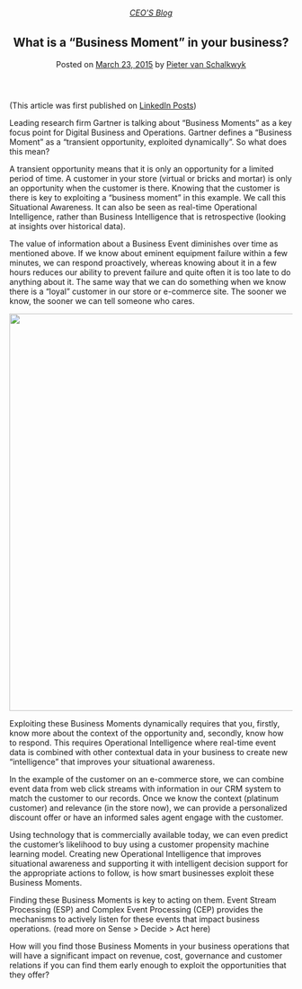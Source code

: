 
<article class="post-4107 post type-post status-publish format-standard has-post-thumbnail hentry category-pieter-blog tag-operational-intelligence" id="post-4107">
<div class="article-inner">
<header class="entry-header">
<div class="entry-header-text entry-header-text-top text-center">
<h6 class="entry-category is-xsmall"><a href="https://xmpro.com/category/blog/pieter-blog/" rel="category tag">CEO'S Blog</a></h6><h1 class="entry-title">What is a “Business Moment” in your business?</h1><div class="entry-divider is-divider small"></div>
<div class="entry-meta uppercase is-xsmall">
<span class="posted-on">Posted on <a href="https://xmpro.com/what-is-a-business-moment-in-your-business/" rel="bookmark"><time class="entry-date published" datetime="2015-03-23T16:28:32+00:00">March 23, 2015</time></a></span> <span class="byline">by <span class="meta-author vcard"><a class="url fn n" href="https://xmpro.com/author/pietervs/">Pieter van Schalkwyk</a></span></span> </div>
</div>
</header>
<div class="entry-content single-page">
<p>(This article was first published on <a href="https://www.linkedin.com/pulse/what-business-moment-your-pieter-van-schalkwyk?trk=object-photo" rel="noopener noreferrer" target="_blank">LinkedIn Posts</a>)</p>
<p>Leading research firm Gartner is talking about “Business Moments” as a key focus point for Digital Business and Operations. Gartner defines a “Business Moment” as a “transient opportunity, exploited dynamically”. So what does this mean?</p>
<p>A transient opportunity means that it is only an opportunity for a limited period of time. A customer in your store (virtual or bricks and mortar) is only an opportunity when the customer is there. Knowing that the customer is there is key to exploiting a “business moment” in this example. We call this Situational Awareness. It can also be seen as real-time Operational Intelligence, rather than Business Intelligence that is retrospective (looking at insights over historical data).</p>
<p>The value of information about a Business Event diminishes over time as mentioned above. If we know about eminent equipment failure within a few minutes, we can respond proactively, whereas knowing about it in a few hours reduces our ability to prevent failure and quite often it is too late to do anything about it. The same way that we can do something when we know there is a “loyal” customer in our store or e-commerce site. The sooner we know, the sooner we can tell someone who cares.</p>
<p><a href="https://xmpro.com/wp-content/uploads/2015/03/TimeValue_Chart.jpg"><img height="707" src="https://xmpro.com/wp-content/uploads/2015/03/TimeValue_Chart-1024x707.jpg" width="1024"/>
</a></p>
<p>Exploiting these Business Moments dynamically requires that you, firstly, know more about the context of the opportunity and, secondly, know how to respond. This requires Operational Intelligence where real-time event data is combined with other contextual data in your business to create new “intelligence” that improves your situational awareness.</p>
<p>In the example of the customer on an e-commerce store, we can combine event data from web click streams with information in our CRM system to match the customer to our records. Once we know the context (platinum customer) and relevance (in the store now), we can provide a personalized discount offer or have an informed sales agent engage with the customer.</p>
<p>Using technology that is commercially available today, we can even predict the customer’s likelihood to buy using a customer propensity machine learning model. Creating new Operational Intelligence that improves situational awareness and supporting it with intelligent decision support for the appropriate actions to follow, is how smart businesses exploit these Business Moments.</p>
<p>Finding these Business Moments is key to acting on them. Event Stream Processing (ESP) and Complex Event Processing (CEP) provides the mechanisms to actively listen for these events that impact business operations. (read more on Sense &gt; Decide &gt; Act here)</p>
<p>How will you find those Business Moments in your business operations that will have a significant impact on revenue, cost, governance and customer relations if you can find them early enough to exploit the opportunities that they offer?</p>
<div class="blog-share text-center"><div class="is-divider medium"></div><div class="social-icons share-icons share-row relative"><a aria-label="Share on WhatsApp" class="icon button circle is-outline tooltip whatsapp show-for-medium" data-action="share/whatsapp/share" href="whatsapp://send?text=What%20is%20a%20%E2%80%9CBusiness%20Moment%E2%80%9D%20in%20your%20business%3F - https://xmpro.com/what-is-a-business-moment-in-your-business/" title="Share on WhatsApp"><i class="icon-whatsapp"></i></a><a aria-label="Share on Facebook" class="icon button circle is-outline tooltip facebook" data-label="Facebook" href="https://www.facebook.com/sharer.php?u=https://xmpro.com/what-is-a-business-moment-in-your-business/" onclick="window.open(this.href,this.title,'width=500,height=500,top=300px,left=300px'); return false;" rel="noopener nofollow" target="_blank" title="Share on Facebook"><i class="icon-facebook"></i></a><a aria-label="Share on Twitter" class="icon button circle is-outline tooltip twitter" href="https://twitter.com/share?url=https://xmpro.com/what-is-a-business-moment-in-your-business/" onclick="window.open(this.href,this.title,'width=500,height=500,top=300px,left=300px'); return false;" rel="noopener nofollow" target="_blank" title="Share on Twitter"><i class="icon-twitter"></i></a><a aria-label="Email to a Friend" class="icon button circle is-outline tooltip email" href="/cdn-cgi/l/email-protection#704f0305121a1513044d27181104554240190355424011554240553542554840554933320503191e1503035542403d1f1d151e04553542554840554934554240191e554240091f0502554240120503191e15030355433656121f14094d331815131b554240041819035542401f05045543315542401804040003554331554236554236081d00021f5e131f1d554236071811045d19035d115d120503191e1503035d1d1f1d151e045d191e5d091f05025d120503191e150303554236" rel="nofollow" title="Email to a Friend"><i class="icon-envelop"></i></a><a aria-label="Pin on Pinterest" class="icon button circle is-outline tooltip pinterest" href="https://pinterest.com/pin/create/button?url=https://xmpro.com/what-is-a-business-moment-in-your-business/&amp;media=https://xmpro.com/wp-content/uploads/2015/03/TimeValue_Chart-1024x707.jpg&amp;description=What%20is%20a%20%E2%80%9CBusiness%20Moment%E2%80%9D%20in%20your%20business%3F" onclick="window.open(this.href,this.title,'width=500,height=500,top=300px,left=300px'); return false;" rel="noopener nofollow" target="_blank" title="Pin on Pinterest"><i class="icon-pinterest"></i></a><a aria-label="Share on LinkedIn" class="icon button circle is-outline tooltip linkedin" href="https://www.linkedin.com/shareArticle?mini=true&amp;url=https://xmpro.com/what-is-a-business-moment-in-your-business/&amp;title=What%20is%20a%20%E2%80%9CBusiness%20Moment%E2%80%9D%20in%20your%20business%3F" onclick="window.open(this.href,this.title,'width=500,height=500,top=300px,left=300px'); return false;" rel="noopener nofollow" target="_blank" title="Share on LinkedIn"><i class="icon-linkedin"></i></a></div></div></div>
<nav class="navigation-post" id="nav-below" role="navigation">
<div class="flex-row next-prev-nav bt bb">
<div class="flex-col flex-grow nav-prev text-left">

</div>

</div>
</nav>
</div>
</article>
<div class="comments-area" id="comments">
</div>
